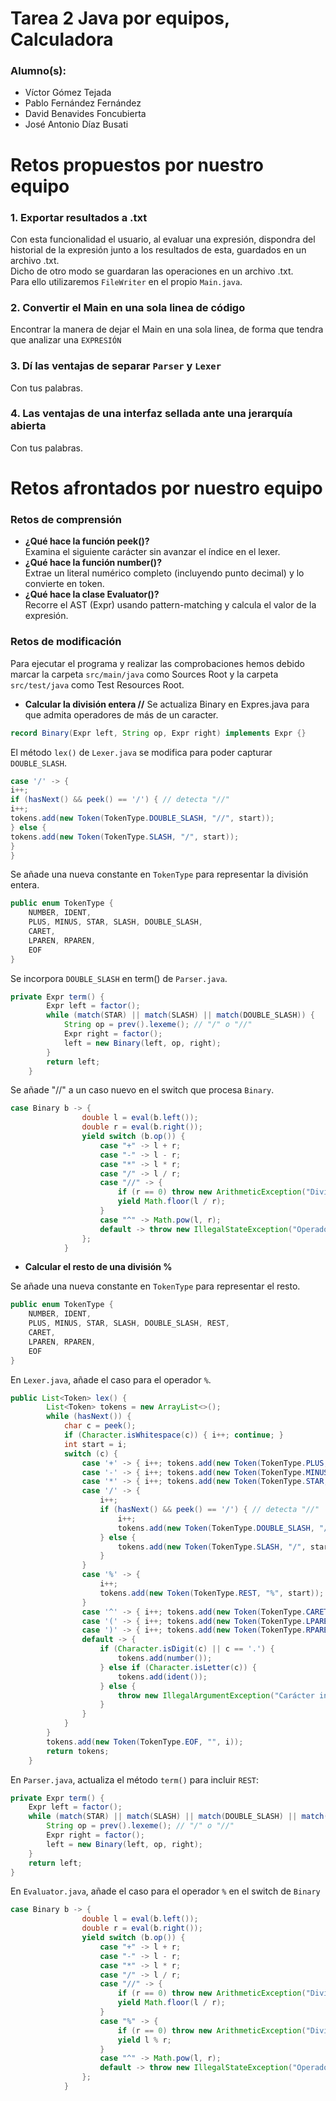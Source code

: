 # Tarea 2 Java por equipos, Calculadora

### Alumno(s):
- Víctor Gómez Tejada
- Pablo Fernández Fernández
- David Benavides Foncubierta
- José Antonio Díaz Busati

# Retos propuestos por nuestro equipo

### 1. Exportar resultados a .txt
Con esta funcionalidad el usuario, al evaluar una expresión, dispondra del historial de la expresión junto a los resultados de esta, guardados en un archivo .txt.  
Dicho de otro modo se guardaran las operaciones en un archivo .txt.  
Para ello utilizaremos `FileWriter` en el propio `Main.java`.

### 2. Convertir el Main en una sola linea de código
Encontrar la manera de dejar el Main en una sola linea, de forma que tendra que analizar una `EXPRESIÓN`

### 3. Dí las ventajas de separar `Parser` y `Lexer`
Con tus palabras.

### 4. Las ventajas de una interfaz sellada ante una jerarquía abierta
Con tus palabras.

# Retos afrontados por nuestro equipo

### Retos de comprensión
- **¿Qué hace la función peek()?**  
  Examina el siguiente carácter sin avanzar el índice en el lexer.
- **¿Qué hace la función number()?**  
  Extrae un literal numérico completo (incluyendo punto decimal) y lo convierte en token.
- **¿Qué hace la clase Evaluator()?**  
  Recorre el AST (Expr) usando pattern-matching y calcula el valor de la expresión.

### Retos de modificación
Para ejecutar el programa y realizar las comprobaciones hemos debido marcar la carpeta `src/main/java` como Sources Root y la carpeta `src/test/java` como Test Resources Root.
- **Calcular la división entera //**
  Se actualiza Binary en Expres.java para que admita operadores de más de un caracter.  
```java
record Binary(Expr left, String op, Expr right) implements Expr {}
```
  El método `lex()` de `Lexer.java` se modifica para poder capturar `DOUBLE_SLASH`.
```java
case '/' -> {
i++;
if (hasNext() && peek() == '/') { // detecta "//"
i++;
tokens.add(new Token(TokenType.DOUBLE_SLASH, "//", start));
} else {
tokens.add(new Token(TokenType.SLASH, "/", start));
}
}
```
Se añade una nueva constante en `TokenType` para representar la división entera.
```java
public enum TokenType {
    NUMBER, IDENT,
    PLUS, MINUS, STAR, SLASH, DOUBLE_SLASH,
    CARET,
    LPAREN, RPAREN,
    EOF
}
```
Se incorpora `DOUBLE_SLASH` en term() de `Parser.java`.
```java
private Expr term() {
        Expr left = factor();
        while (match(STAR) || match(SLASH) || match(DOUBLE_SLASH)) {
            String op = prev().lexeme(); // "/" o "//"
            Expr right = factor();
            left = new Binary(left, op, right);
        }
        return left;
    }
```
Se añade "//" a un caso nuevo en el switch que procesa `Binary`.
```java
case Binary b -> {
                double l = eval(b.left());
                double r = eval(b.right());
                yield switch (b.op()) {
                    case "+" -> l + r;
                    case "-" -> l - r;
                    case "*" -> l * r;
                    case "/" -> l / r;
                    case "//" -> {
                        if (r == 0) throw new ArithmeticException("División por cero");
                        yield Math.floor(l / r);
                    }
                    case "^" -> Math.pow(l, r);
                    default -> throw new IllegalStateException("Operador no soportado: " + b.op());
                };
            }
```

- **Calcular el resto de una división %**

Se añade una nueva constante en `TokenType` para representar el resto.
```java
public enum TokenType {
    NUMBER, IDENT,
    PLUS, MINUS, STAR, SLASH, DOUBLE_SLASH, REST,
    CARET,
    LPAREN, RPAREN,
    EOF
}
```
En `Lexer.java`, añade el caso para el operador `%`.
```java
public List<Token> lex() {
        List<Token> tokens = new ArrayList<>();
        while (hasNext()) {
            char c = peek();
            if (Character.isWhitespace(c)) { i++; continue; }
            int start = i;
            switch (c) {
                case '+' -> { i++; tokens.add(new Token(TokenType.PLUS, "+", start)); }
                case '-' -> { i++; tokens.add(new Token(TokenType.MINUS, "-", start)); }
                case '*' -> { i++; tokens.add(new Token(TokenType.STAR, "*", start)); }
                case '/' -> {
                    i++;
                    if (hasNext() && peek() == '/') { // detecta "//"
                        i++;
                        tokens.add(new Token(TokenType.DOUBLE_SLASH, "//", start));
                    } else {
                        tokens.add(new Token(TokenType.SLASH, "/", start));
                    }
                }
                case '%' -> {
                    i++;
                    tokens.add(new Token(TokenType.REST, "%", start));
                }
                case '^' -> { i++; tokens.add(new Token(TokenType.CARET, "^", start)); }
                case '(' -> { i++; tokens.add(new Token(TokenType.LPAREN, "(", start)); }
                case ')' -> { i++; tokens.add(new Token(TokenType.RPAREN, ")", start)); }
                default -> {
                    if (Character.isDigit(c) || c == '.') {
                        tokens.add(number());
                    } else if (Character.isLetter(c)) {
                        tokens.add(ident());
                    } else {
                        throw new IllegalArgumentException("Carácter inesperado '" + c + "' en pos " + i);
                    }
                }
            }
        }
        tokens.add(new Token(TokenType.EOF, "", i));
        return tokens;
    }
```
En `Parser.java`, actualiza el método `term()` para incluir `REST`:
```java
private Expr term() {
    Expr left = factor();
    while (match(STAR) || match(SLASH) || match(DOUBLE_SLASH) || match(REST)) {
        String op = prev().lexeme(); // "/" o "//"
        Expr right = factor();
        left = new Binary(left, op, right);
    }
    return left;
}
```
En `Evaluator.java`, añade el caso para el operador `%` en el switch de `Binary`
```java
case Binary b -> {
                double l = eval(b.left());
                double r = eval(b.right());
                yield switch (b.op()) {
                    case "+" -> l + r;
                    case "-" -> l - r;
                    case "*" -> l * r;
                    case "/" -> l / r;
                    case "//" -> {
                        if (r == 0) throw new ArithmeticException("División por cero");
                        yield Math.floor(l / r);
                    }
                    case "%" -> {
                        if (r == 0) throw new ArithmeticException("División por cero en operación módulo");
                        yield l % r;
                    }
                    case "^" -> Math.pow(l, r);
                    default -> throw new IllegalStateException("Operador no soportado: " + b.op());
                };
            }
```
